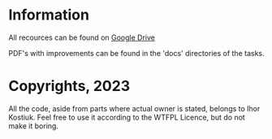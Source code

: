 # Information
All recources can be found on [Google Drive](https://drive.google.com/drive/folders/1PA-pc5VT4rcGqnSS3gIzyzgx6WRRzJxP?usp=share_link)

PDF's with improvements can be found in the 'docs' directories of the tasks.

# Copyrights, 2023
All the code, aside from parts where actual owner is stated, belongs to Ihor Kostiuk. Feel free to use it according to the WTFPL Licence, but do not make it boring.